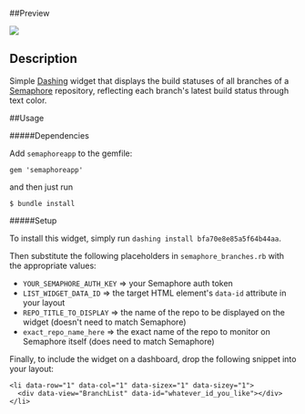 ##Preview

![](http://i.imgur.com/6oqzafE.png)

## Description

Simple [Dashing](http://shopify.github.com/dashing) widget that displays the build statuses of all branches of a [Semaphore](http://semaphoreapp.com) repository, reflecting each branch's latest build status through text color.

##Usage

#####Dependencies

Add `semaphoreapp` to the gemfile:
```
gem 'semaphoreapp'
```
and then just run
```
$ bundle install
```

#####Setup

To install this widget, simply run `dashing install bfa70e8e85a5f64b44aa`.

Then substitute the following placeholders in `semaphore_branches.rb` with the appropriate values:

- `YOUR_SEMAPHORE_AUTH_KEY` => your Semaphore auth token
- `LIST_WIDGET_DATA_ID` => the target HTML element's `data-id` attribute in your layout
- `REPO_TITLE_TO_DISPLAY` => the name of the repo to be displayed on the widget (doesn't need to match Semaphore)
- `exact_repo_name_here` => the exact name of the repo to monitor on Semaphore itself (does need to match Semaphore)

Finally, to include the widget on a dashboard, drop the following snippet into your layout:

    <li data-row="1" data-col="1" data-sizex="1" data-sizey="1">
      <div data-view="BranchList" data-id="whatever_id_you_like"></div>
    </li>